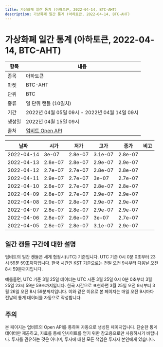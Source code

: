 ```yaml
---
title: 가상화폐 일간 통계 (아하토큰, 2022-04-14, BTC-AHT)
description: 가상화폐 일간 통계 (아하토큰, 2022-04-14, BTC-AHT)
---
```



가상화폐 일간 통계 (아하토큰, 2022-04-14, BTC-AHT)
===

|항목|내용|
|--|--|
|종목|아하토큰|
|마켓|BTC-AHT|
|단위|BTC|
|종류|일 단위 캔들 (10일치)|
|기간|2022년 04월 05일 09시 - 2022년 04월 14일 09시|
|생성일|2022년 04월 15일 09시|
|출처|[업비트 Open API](https://docs.upbit.com)|


|날짜|시가|저가|고가|종가|비고|
|--|--|--|--|--|--|
|2022-04-14|3e-07|2.8e-07|3.1e-07|2.8e-07|    |
|2022-04-13|2.8e-07|2.8e-07|2.9e-07|2.9e-07|    |
|2022-04-12|2.7e-07|2.7e-07|2.8e-07|2.8e-07|    |
|2022-04-11|2.9e-07|2.7e-07|3e-07|2.7e-07|    |
|2022-04-10|2.8e-07|2.7e-07|2.8e-07|2.8e-07|    |
|2022-04-09|2.8e-07|2.7e-07|2.9e-07|2.9e-07|    |
|2022-04-08|2.9e-07|2.8e-07|2.9e-07|2.9e-07|    |
|2022-04-07|2.8e-07|2.8e-07|2.9e-07|2.9e-07|    |
|2022-04-06|2.8e-07|2.6e-07|3e-07|2.7e-07|    |
|2022-04-05|2.8e-07|2.8e-07|3.1e-07|2.9e-07|    |


일간 캔들 구간에 대한 설명
---


업비트의 일간 캔들은 세계 협정시(UTC) 기준입니다. 
UTC 기준 0시 0분 0초부터 23시 59분 59초까지입니다. 
한국 시간인 KST 기준으로는 전일 오전 9시부터 다음날 오전 8시 59분까지입니다. 


예를들면, UTC 기준 3월 25일 데이터는 UTC 시준 3월 25일 0시 0분 0초부터 3월 25일 23시 59분 59초까지입니다. 
한국 시간으로 표현하면 3월 25일 오전 9시부터 3월 26일 오전 8시 59분까지입니다. 
이와 같은 이유로 본 페이지는 매일 오전 9시마다 전날의 통계 데이터를 자동으로 작성합니다. 


주의
---


본 페이지는 업비트의 Open API를 통하여 자동으로 생성된 페이지입니다. 
단순한 통계 데이터만 제공하고, 자료를 통해 인사이트를 얻기 위한 참고용으로만 사용하시기 바랍니다. 
투자를 권유하는 것은 아니며, 투자에 대한 모든 책임은 투자자 본인에게 있습니다. 
